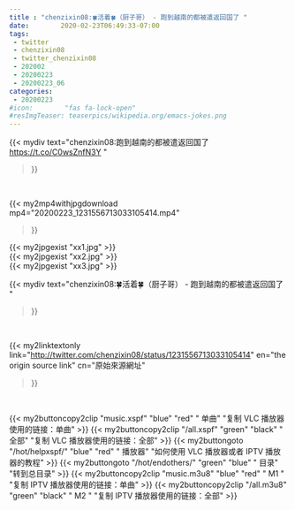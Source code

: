 ```yaml
---
title : "chenzixin08:🍀活着🍀（厨子哥） - 跑到越南的都被遣返回国了 "
date:        2020-02-23T06:49:33-07:00
tags:
 - twitter
 - chenzixin08
 - twitter_chenzixin08
 - 202002
 - 20200223
 - 20200223_06
categories:
 - 20200223
#icon:        "fas fa-lock-open"
#resImgTeaser: teaserpics/wikipedia.org/emacs-jokes.png
---
```


{{< mydiv text="chenzixin08:跑到越南的都被遣返回国了 https://t.co/C0wsZnfN3Y "
>}}
<br>


{{< my2mp4withjpgdownload mp4="20200223_1231556713033105414.mp4"
>}}

{{< my2jpgexist "xx1.jpg" >}}<br>
{{< my2jpgexist "xx2.jpg" >}}<br>
{{< my2jpgexist "xx3.jpg" >}}<br>



{{< mydiv text="chenzixin08:🍀活着🍀（厨子哥） - 跑到越南的都被遣返回国了 "
>}}
<br>

{{< my2linktextonly link="http://twitter.com/chenzixin08/status/1231556713033105414"
en="the origin source link" cn="原始來源網址"
>}}


<br>

{{< my2buttoncopy2clip "music.xspf"        "blue"   "red"    " 单曲"  "复制 VLC 播放器使用的链接：单曲" >}} {{< my2buttoncopy2clip "/all.xspf"         "green"  "black"  " 全部"  "复制 VLC 播放器使用的链接：全部" >}} {{< my2buttongoto      "/hot/helpxspf/"    "blue"   "red"    " 播放器" "如何使用 VLC 播放器或者 IPTV 播放器的教程" >}} {{< my2buttongoto      "/hot/endothers/"   "green"  "blue"   " 目录"   "转到总目录" >}} {{< my2buttoncopy2clip "music.m3u8"        "blue"   "red"    " M1 "    "复制 IPTV 播放器使用的链接：单曲" >}} {{< my2buttoncopy2clip "/all.m3u8"         "green"  "black"  " M2 "    "复制 IPTV 播放器使用的链接：全部" >}} 
